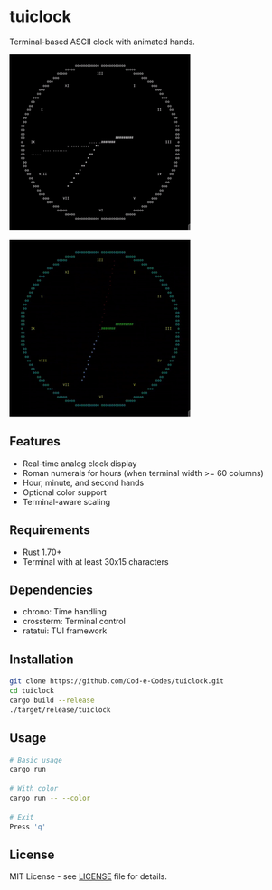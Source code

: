 # tuiclock

Terminal-based ASCII clock with animated hands.

![tuiclock](./tuiclock.gif)

![tuiclock with colors](./tuiclockcolor.gif)

## Features

- Real-time analog clock display
- Roman numerals for hours (when terminal width >= 60 columns)
- Hour, minute, and second hands
- Optional color support
- Terminal-aware scaling

## Requirements

- Rust 1.70+
- Terminal with at least 30x15 characters

## Dependencies

- chrono: Time handling
- crossterm: Terminal control
- ratatui: TUI framework

## Installation

```bash
git clone https://github.com/Cod-e-Codes/tuiclock.git
cd tuiclock
cargo build --release
./target/release/tuiclock
```

## Usage

```bash
# Basic usage
cargo run

# With color
cargo run -- --color

# Exit
Press 'q'
```

## License

MIT License - see [LICENSE](LICENSE) file for details.
